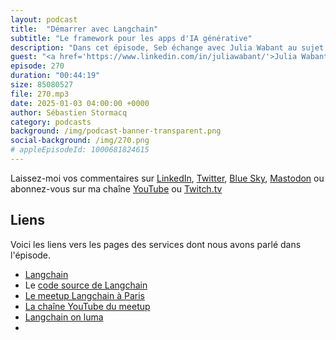 ```yaml
---
layout: podcast
title:  "Démarrer avec Langchain"
subtitle: "Le framework pour les apps d'IA générative"
description: "Dans cet épisode, Seb échange avec Julia Wabant au sujet de LangChain, un framework open source conçu pour faciliter le développement d’applications s’appuyant sur des modèles de langage étendus (LLMs) et l’IA générative. Ils explorent les composants de LangChain, le rôle des agents dans l’orchestration des tâches complexes, et les défis techniques rencontrés par les développeurs. Julia partage des exemples concrets d’utilisation et explique comment intégrer cette technologie dans des processus métiers existants. L’épisode aborde également le soutien de la communauté LangChain, du meetup français que Julia à co-créé et les perspectives d’avenir pour l’IA générative."
guest: "<a href='https://www.linkedin.com/in/juliawabant/'>Julia Wabant</a>, Senior Data Scientist"
episode: 270
duration: "00:44:19" 
size: 85080527
file: 270.mp3
date: 2025-01-03 04:00:00 +0000
author: Sébastien Stormacq
category: podcasts
background: /img/podcast-banner-transparent.png
social-background: /img/270.png
# appleEpisodeId: 1000681824615
---
```


Laissez-moi vos commentaires sur [LinkedIn](https://www.linkedin.com/in/sebastienstormacq/), [Twitter](https://twitter.com/sebsto), [Blue Sky](https://bsky.app/profile/sebsto.bsky.social), [Mastodon](https://awscommunity.social/@sebsto) ou abonnez-vous sur ma chaîne [YouTube](https://www.youtube.com/sebsto) ou [Twitch.tv](https://www.twitch.tv/sebAWS)

## Liens

Voici les liens vers les pages des services dont nous avons parlé dans l'épisode.

- [Langchain](https://www.langchain.com)
- Le [code source de Langchain](https://github.com/langchain-ai)
- [Le meetup Langchain à Paris](https://www.meetup.com/paris-langchain-llm-meetup-innovating-language-technology/)
- [La chaîne YouTube du meetup](https://www.youtube.com/@MultimodalAICommunity)
- [Langchain on luma](https://lu.ma/langchain)
-

